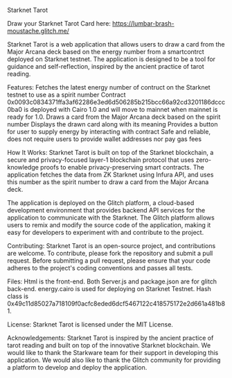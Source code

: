 Starknet Tarot

Draw your Starknet Tarot Card here: https://lumbar-brash-moustache.glitch.me/

Starknet Tarot is a web application that allows users to draw a card from the Major Arcana deck based on the energy number from a smartcontrct deployed on Starknet testnet. The application is designed to be a tool for guidance and self-reflection, inspired by the ancient practice of tarot reading.

Features:
Fetches the latest energy number of contruct on the Starknet testnet to use as a spirit number
Contract 0x0093c0834371ffa3af62286e3ed6d506285b215bcc66a92cd3201186dccc0ba0 is deployed with Cairo 1.0 and will move to mainnet when mainnet is ready for 1.0.
Draws a card from the Major Arcana deck based on the spirit number
Displays the drawn card along with its meaning
Provides a button for user to supply energy by interacting with contract
Safe and reliable, does not require users to provide wallet addresses nor pay gas fees

How It Works:
Starknet Tarot is built on top of the Starknet blockchain, a secure and privacy-focused layer-1 blockchain protocol that uses zero-knowledge proofs to enable privacy-preserving smart contracts. The application fetches the data from ZK Starknet using Infura API, and uses this number as the spirit number to draw a card from the Major Arcana deck.

The application is deployed on the Glitch platform, a cloud-based development environment that provides backend API services for the application to communicate with the Starknet. The Glitch platform allows users to remix and modify the source code of the application, making it easy for developers to experiment with and contribute to the project.


Contributing:
Starknet Tarot is an open-source project, and contributions are welcome. To contribute, please fork the repository and submit a pull request. Before submitting a pull request, please ensure that your code adheres to the project's coding conventions and passes all tests.

Files:
Html is the front-end. Both Server.js and package.json are for glitch back-end. energy.cairo is used for deploying on Starknet Testnet. Hash class is 0x49c11d85027a718109f0acfc8eded6dcf5467122c418575172e2d661a481b81.

License:
Starknet Tarot is licensed under the MIT License.

Acknowledgements:
Starknet Tarot is inspired by the ancient practice of tarot reading and built on top of the innovative Starknet blockchain. We would like to thank the Starkware team for their support in developing this application. We would also like to thank the Glitch community for providing a platform to develop and deploy the application.
